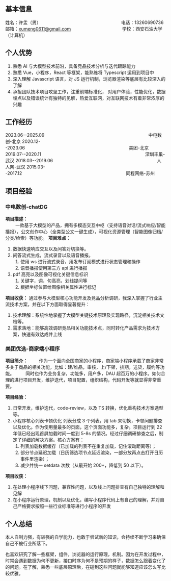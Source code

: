 ## 基本信息

姓名：许孟（男）&nbsp;&nbsp;&nbsp;&nbsp;&nbsp;&nbsp;&nbsp;&nbsp;&nbsp;&nbsp;&nbsp;&nbsp;&nbsp;&nbsp;&nbsp;&nbsp;&nbsp;&nbsp;&nbsp;&nbsp;&nbsp;&nbsp;&nbsp;&nbsp;&nbsp;&nbsp;&nbsp;&nbsp;&nbsp;&nbsp;&nbsp;&nbsp;&nbsp;&nbsp;&nbsp;&nbsp;&nbsp;&nbsp;&nbsp;&nbsp;&nbsp;&nbsp;&nbsp;&nbsp;&nbsp;&nbsp;&nbsp;&nbsp;&nbsp;&nbsp;&nbsp;&nbsp;&nbsp;&nbsp;&nbsp;&nbsp;&nbsp;&nbsp;&nbsp;&nbsp;&nbsp;&nbsp;&nbsp;&nbsp;电话：13260690736
邮箱：xumeng0611@gmail.com &nbsp;&nbsp;&nbsp;&nbsp;&nbsp;&nbsp;&nbsp;&nbsp;&nbsp;&nbsp;&nbsp;&nbsp;&nbsp;&nbsp;&nbsp;&nbsp;&nbsp;&nbsp;&nbsp;&nbsp;&nbsp;&nbsp;&nbsp;&nbsp;&nbsp;&nbsp;&nbsp;&nbsp;&nbsp;&nbsp;&nbsp;&nbsp;&nbsp;&nbsp;&nbsp;&nbsp;&nbsp;&nbsp;&nbsp;&nbsp;学校：西安石油大学（计算机）

## 个人优势

1. 熟悉 AI 与大模型技术前沿，具备竞品技术分析与迭代跟踪能力
2. 熟悉 Vue，小程序，React 等框架，能熟练将 Typescript 运用到项目中
3. 深入理解 Javascript 语言，对 JS 运行机制，浏览器渲染等底层有比较深入的了解
4. 承担团队技术项目攻坚工作，注重前端标准化， 对用户体验，性能优化，数据埋点以及错误统计有独特的见解，热爱互联网，对互联网技术有着非常浓厚的兴趣

## 工作经历

2023.06--2025.09&nbsp;&nbsp;&nbsp;&nbsp;&nbsp;&nbsp;&nbsp;&nbsp;&nbsp;&nbsp;&nbsp;&nbsp;&nbsp;&nbsp;&nbsp;&nbsp;&nbsp;&nbsp;&nbsp;&nbsp;&nbsp;&nbsp;&nbsp;&nbsp;&nbsp;&nbsp;&nbsp;&nbsp;&nbsp;&nbsp;&nbsp;&nbsp;&nbsp;&nbsp;&nbsp;&nbsp;&nbsp;&nbsp;&nbsp;&nbsp;&nbsp;&nbsp;&nbsp;&nbsp;&nbsp;&nbsp;&nbsp;&nbsp;&nbsp;&nbsp;&nbsp;&nbsp;&nbsp;&nbsp;&nbsp;&nbsp;&nbsp;&nbsp;&nbsp;&nbsp;&nbsp;&nbsp;&nbsp;&nbsp;&nbsp;&nbsp;&nbsp;&nbsp;&nbsp;&nbsp;&nbsp;&nbsp;&nbsp;&nbsp;&nbsp;&nbsp;&nbsp;&nbsp;&nbsp;&nbsp;&nbsp;&nbsp;&nbsp;中电数创-北京
2020.12--2023.06&nbsp;&nbsp;&nbsp;&nbsp;&nbsp;&nbsp;&nbsp;&nbsp;&nbsp;&nbsp;&nbsp;&nbsp;&nbsp;&nbsp;&nbsp;&nbsp;&nbsp;&nbsp;&nbsp;&nbsp;&nbsp;&nbsp;&nbsp;&nbsp;&nbsp;&nbsp;&nbsp;&nbsp;&nbsp;&nbsp;&nbsp;&nbsp;&nbsp;&nbsp;&nbsp;&nbsp;&nbsp;&nbsp;&nbsp;&nbsp;&nbsp;&nbsp;&nbsp;&nbsp;&nbsp;&nbsp;&nbsp;&nbsp;&nbsp;&nbsp;&nbsp;&nbsp;&nbsp;&nbsp;&nbsp;&nbsp;&nbsp;&nbsp;&nbsp;&nbsp;&nbsp;&nbsp;&nbsp;&nbsp;&nbsp;&nbsp;&nbsp;&nbsp;&nbsp;&nbsp;&nbsp;&nbsp;&nbsp;&nbsp;&nbsp;&nbsp;&nbsp;&nbsp;&nbsp;&nbsp;&nbsp;&nbsp;&nbsp;美团-北京
2019.07--2020.11&nbsp;&nbsp;&nbsp;&nbsp;&nbsp;&nbsp;&nbsp;&nbsp;&nbsp;&nbsp;&nbsp;&nbsp;&nbsp;&nbsp;&nbsp;&nbsp;&nbsp;&nbsp;&nbsp;&nbsp;&nbsp;&nbsp;&nbsp;&nbsp;&nbsp;&nbsp;&nbsp;&nbsp;&nbsp;&nbsp;&nbsp;&nbsp;&nbsp;&nbsp;&nbsp;&nbsp;&nbsp;&nbsp;&nbsp;&nbsp;&nbsp;&nbsp;&nbsp;&nbsp;&nbsp;&nbsp;&nbsp;&nbsp;&nbsp;&nbsp;&nbsp;&nbsp;&nbsp;&nbsp;&nbsp;&nbsp;&nbsp;&nbsp;&nbsp;&nbsp;&nbsp;&nbsp;&nbsp;&nbsp;&nbsp;&nbsp;&nbsp;&nbsp;&nbsp;&nbsp;&nbsp;&nbsp;&nbsp;&nbsp;&nbsp;&nbsp;&nbsp;&nbsp;&nbsp;&nbsp;&nbsp;&nbsp;&nbsp;深圳丰巢-武汉
2018.03--2019.06&nbsp;&nbsp;&nbsp;&nbsp;&nbsp;&nbsp;&nbsp;&nbsp;&nbsp;&nbsp;&nbsp;&nbsp;&nbsp;&nbsp;&nbsp;&nbsp;&nbsp;&nbsp;&nbsp;&nbsp;&nbsp;&nbsp;&nbsp;&nbsp;&nbsp;&nbsp;&nbsp;&nbsp;&nbsp;&nbsp;&nbsp;&nbsp;&nbsp;&nbsp;&nbsp;&nbsp;&nbsp;&nbsp;&nbsp;&nbsp;&nbsp;&nbsp;&nbsp;&nbsp;&nbsp;&nbsp;&nbsp;&nbsp;&nbsp;&nbsp;&nbsp;&nbsp;&nbsp;&nbsp;&nbsp;&nbsp;&nbsp;&nbsp;&nbsp;&nbsp;&nbsp;&nbsp;&nbsp;&nbsp;&nbsp;&nbsp;&nbsp;&nbsp;&nbsp;&nbsp;&nbsp;&nbsp;&nbsp;&nbsp;&nbsp;&nbsp;&nbsp;&nbsp;&nbsp;&nbsp;&nbsp;&nbsp;&nbsp;人人网-武汉
2015.03--2017.12&nbsp;&nbsp;&nbsp;&nbsp;&nbsp;&nbsp;&nbsp;&nbsp;&nbsp;&nbsp;&nbsp;&nbsp;&nbsp;&nbsp;&nbsp;&nbsp;&nbsp;&nbsp;&nbsp;&nbsp;&nbsp;&nbsp;&nbsp;&nbsp;&nbsp;&nbsp;&nbsp;&nbsp;&nbsp;&nbsp;&nbsp;&nbsp;&nbsp;&nbsp;&nbsp;&nbsp;&nbsp;&nbsp;&nbsp;&nbsp;&nbsp;&nbsp;&nbsp;&nbsp;&nbsp;&nbsp;&nbsp;&nbsp;&nbsp;&nbsp;&nbsp;&nbsp;&nbsp;&nbsp;&nbsp;&nbsp;&nbsp;&nbsp;&nbsp;&nbsp;&nbsp;&nbsp;&nbsp;&nbsp;&nbsp;&nbsp;&nbsp;&nbsp;&nbsp;&nbsp;&nbsp;&nbsp;&nbsp;&nbsp;&nbsp;&nbsp;&nbsp;&nbsp;&nbsp;&nbsp;&nbsp;&nbsp;&nbsp;同程网络-苏州

## 项目经验

### 中电数创-chatDG

**项目描述：**  
&nbsp;&nbsp;&nbsp;&nbsp;&nbsp;&nbsp;&nbsp;&nbsp;一款基于大模型的产品，拥有多模态交互中枢（支持语音对话/流式响应/智能播报），公文创作中心（全类型公文一键生成），可视化资源管理（智能图像归档/分类/检索）等功能。
**项目难点：**

1. 数据快速响应交互以及问答对切换等。
2. 问答流式生成，流式录音以及语音播报。
   1. 使用 ws 进行流式录音，用发布订阅模式进行状态管理和操作
   2. 语音播报使用第三方 api 进行播报
3. pdf 高亮以及图像可视化关键信息标识
   1. 关键字，词，句高亮，划线提问等
   2. 根据坐标位置给图像相关属性进行标记

**项目收获：**
通过参与大模型核心功能开发及竞品分析调研，我深入掌握了行业主流技术方案，并在以下方面取得显著提升：

1. 技术理解：系统性地掌握了大模型关键技术原理及实现路径，沉淀相关技术文档等。
2. 需求落地：能够高效调研竞品相关功能技术点，同时转化产品需求为技术方案，快速有效达成并上线

### 美团优选-商家端小程序

**项目简介：**
&nbsp;&nbsp;&nbsp;&nbsp;&nbsp;&nbsp;&nbsp;&nbsp;作为一个面向全国商家的小程序，商家端小程序承载了商家非常多关于商品的相关功能，比如：建/维品，审核，上/下架，排期，送货，履约等功能。
&nbsp;&nbsp;&nbsp;&nbsp;&nbsp;&nbsp;&nbsp;&nbsp;同时也作为业务复杂，功能多，用户多，DAU 超百万的小程序。如何合理的进行项目开发，维护迭代，项目配置，组织结构，代码开发等就显得非常重要。

**项目经验：**

1. 日常开发，维护迭代，code-review，以及 TS 转换，优化重构技术方案选型等。
1. 小程序核心列表卡顿优化
   列表分成 3 个列表，用 tab 来切换，卡顿问题排查以及优化。作为使用量最多的页面，这个页面功能多，复杂。项目运行到 22 年低已经出现首屏加载时间一度到 5-8s 的情况。经过仔细调研排查之后，制定了详细的解决方案。核心方案有：
   1. 列表加载数据缓存（已加载的列表不在重复加载，记住滚动距离等）；
   2. 部分节点延迟加载（日历筛选项节点延迟渲染，一部分放再点击打开日历事件里渲染）；
   3. 减少并统一 setdata 次数（从最开始 200+，降低到 50 以下）。

**项目收获：**

1. 在处理小程序线下问题，兼容性问题，以及线上问题排查有自己独特的理解和见解
2. 在小程序运行原理，机制以及优化，编写小程序代码上有自己的理解，并对自己严格要求按照一些行业标准等进行小程序的开发

## 个人总结

本人自制力强，有较强的自学能力，也敢于尝试新的知识，会持续不断学习来确保自己不被行业所落下。

也喜欢研究了解一些框架，组件，浏览器的运行原理，机制。因为在开发过程中，时常会遇到数据为何不更新，接口时序为何不是预期的样子，数据怎么跟着变化了的问题。在了解，熟悉一些底层原理后，在碰到这些问题就能够知道应该怎么写比较优雅。
